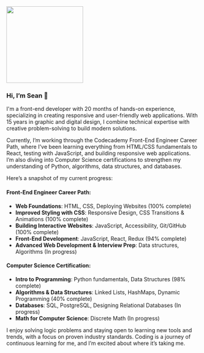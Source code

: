<img src="https://media.giphy.com/media/h408T6Y5GfmXBKW62l/giphy.gif" width="200" height="200" />

### Hi, I’m Sean 👋 

I'm a front-end developer with 20 months of hands-on experience, specializing in creating responsive and user-friendly web applications. With 15 years in graphic and digital design, I combine technical expertise with creative problem-solving to build modern solutions.

Currently, I’m working through the Codecademy Front-End Engineer Career Path, where I've been learning everything from HTML/CSS fundamentals to React, testing with JavaScript, and building responsive web applications. I’m also diving into Computer Science certifications to strengthen my understanding of Python, algorithms, data structures, and databases.

Here’s a snapshot of my current progress:

#### Front-End Engineer Career Path:
- **Web Foundations**: HTML, CSS, Deploying Websites (100% complete)
- **Improved Styling with CSS**: Responsive Design, CSS Transitions & Animations (100% complete)
- **Building Interactive Websites**: JavaScript, Accessibility, Git/GitHub (100% complete)
- **Front-End Development**: JavaScript, React, Redux (94% complete)
- **Advanced Web Development & Interview Prep**: Data structures, Algorithms (In progress)

#### Computer Science Certification:
- **Intro to Programming**: Python fundamentals, Data Structures (98% complete)
- **Algorithms & Data Structures**: Linked Lists, HashMaps, Dynamic Programming (40% complete)
- **Databases**: SQL, PostgreSQL, Designing Relational Databases (In progress)
- **Math for Computer Science**: Discrete Math (In progress)

I enjoy solving logic problems and staying open to learning new tools and trends, with a focus on proven industry standards. Coding is a journey of continuous learning for me, and I’m excited about where it’s taking me.
